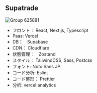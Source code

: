 ## Supatrade
![Group 625881](https://github.com/kuroro-31/Supatrade/assets/34049491/ce2d4f41-682e-47f8-bf58-cefb8fc95c11)
- フロント： 
React, Next.js, Typescript
- Paas: Vercel
- DB：　Supabase
- CDN： Cloudflare
- 状態管理：　Zostand
- スタイル： TailwindCSS, Sass, Postcss
- フォント: Noto Sans JP
- コード分析: Eslint
- コード整形： Prettier
- 分析: vercel analytics

